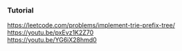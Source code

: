 ### Tutorial

<a href="https://leetcode.com/problems/implement-trie-prefix-tree/">https://leetcode.com/problems/implement-trie-prefix-tree/</a>
<br />
<a href="https://youtu.be/pxEvz1K2Z70">https://youtu.be/pxEvz1K2Z70</a>
<br />
<a href="https://youtu.be/YG6iX28hmd0">https://youtu.be/YG6iX28hmd0</a>
